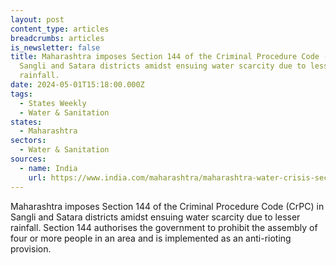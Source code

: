 ```yaml
---
layout: post
content_type: articles
breadcrumbs: articles
is_newsletter: false
title: Maharashtra imposes Section 144 of the Criminal Procedure Code (CrPC) in
  Sangli and Satara districts amidst ensuing water scarcity due to lesser
  rainfall.
date: 2024-05-01T15:18:00.000Z
tags:
  - States Weekly
  - Water & Sanitation
states:
  - Maharashtra
sectors:
  - Water & Sanitation
sources:
  - name: India
    url: https://www.india.com/maharashtra/maharashtra-water-crisis-section-144-imposed-in-sangli-satara-districts-to-stop-water-theft-check-full-list-of-restrictions-6877103/
---
```

Maharashtra imposes Section 144 of the Criminal Procedure Code (CrPC) in Sangli and Satara districts amidst ensuing water scarcity due to lesser rainfall. Section 144 authorises the government to prohibit the assembly of four or more people in an area and is implemented as an anti-rioting provision.
